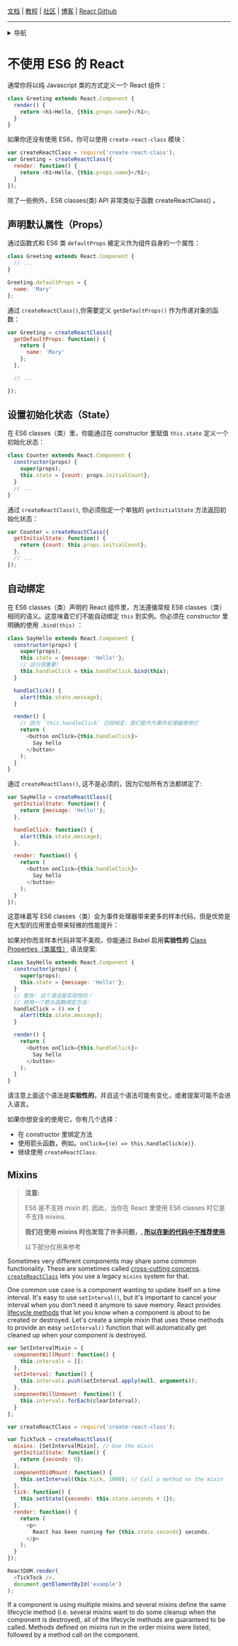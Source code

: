 [文档](/cn/docs/hello-world.md) | [教程](/cn/tutorial/tutorial.md) | [社区](/cn/community/support.md) | [博客](/cn/_posts/2017-04-07-react-v15.5.0.md) | [React Github](https://facebook.github.io/react/)

---
<details>
  <summary>导航</summary>

#### 快速入门

* [安装](/cn/docs/installation.md)
* [Hello World](/cn/docs/hello-world.md)
* [JSX 介绍](/cn/docs/introducing-jsx.md)
* [渲染元素](/cn/docs/rendering-elements.md)
* [组件和Props](/cn/docs/components-and-props.md)
* [State和生命周期](/cn/docs/state-and-lifecycle.md)
* [事件处理](/cn/docs/handling-events.md)
* [条件渲染](/cn/docs/conditional-rendering.md)
* [列表和键](/cn/docs/lists-and-keys.md)
* [表单](/cn/docs/forms.md)
* [状态提升](/cn/docs/lifting-state-up.md)
* [组合 vs 继承](/cn/docs/composition-vs-inheritance.md)
* [用 React 思考](/cn/docs/thinking-in-react.md)

#### 高级教程

* [深入JSX](/cn/docs/jsx-in-depth.md)
* [使用 PropTypes 做类型检查](/cn/docs/typechecking-with-proptypes.md)
* [Refs 和 DOM](/cn/docs/refs-and-the-dom.md)
* [不可控组件](/cn/docs/uncontrolled-components.md)
* [性能优化](/cn/docs/optimizing-performance.md)
* [**`不使用 ES6 的 React`**](/cn/docs/react-without-es6.md)
* [不使用 JSX 的 React](/cn/docs/react-without-jsx.md)
* [一致性比较（Reconciliation）](/cn/docs/reconciliation.md)
* [上下文（Context）](/cn/docs/context.md)
* [Web Components](/cn/docs/web-components.md)
* [高阶组件](/cn/docs/higher-order-components.md)
* [与其它类库集成](/cn/docs/integrating-with-other-libraries.md)

#### 参考

* [React](/cn/docs/react-api.md)
* [React.Component](/cn/docs/react-component.md)
* [ReactDOM](/cn/docs/react-dom.md)
* [ReactDOMServer](/cn/docs/react-dom-server.md)
* [DOM 元素](/cn/docs/dom-elements.md)
* [合成事件（SyntheticEvent）](/cn/docs/events.md)

#### 贡献

* [如何贡献](/cn/contributing/how-to-contribute.md)
* [代码库概述](/cn/contributing/codebase-overview.md)
* [实现说明](/cn/contributing/implementation-notes.md)
* [设计原则](/cn/contributing/design-principles.md)


</details>

# 不使用 ES6 的 React

通常你将以纯 Javascript 类的方式定义一个 React 组件：

```javascript
class Greeting extends React.Component {
  render() {
    return <h1>Hello, {this.props.name}</h1>;
  }
}
```

如果你还没有使用 ES6，你可以使用 `create-react-class` 模块：

```javascript
var createReactClass = require('create-react-class');
var Greeting = createReactClass({
  render: function() {
    return <h1>Hello, {this.props.name}</h1>;
  }
});
```

除了一些例外，ES6 classes(类) API 非常类似于函数 createReactClass() 。

## 声明默认属性（Props）

通过函数式和 ES6 类 `defaultProps` 被定义作为组件自身的一个属性：

```javascript
class Greeting extends React.Component {
  // ...
}

Greeting.defaultProps = {
  name: 'Mary'
};
```

通过 `createReactClass()`,你需要定义 `getDefaultProps()` 作为传递对象的函数：

```javascript
var Greeting = createReactClass({
  getDefaultProps: function() {
    return {
      name: 'Mary'
    };
  },

  // ...

});
```

## 设置初始化状态（State）

在 ES6 classes（类）里，你能通过在 constructor 里赋值 `this.state` 定义一个初始化状态：

```javascript
class Counter extends React.Component {
  constructor(props) {
    super(props);
    this.state = {count: props.initialCount};
  }
  // ...
}
```

通过 `createReactClass()`, 你必须指定一个单独的 `getInitialState` 方法返回初始化状态：

```javascript
var Counter = createReactClass({
  getInitialState: function() {
    return {count: this.props.initialCount};
  },
  // ...
});
```

## 自动绑定

在 ES6 classes（类）声明的 React 组件里，方法遵循常规 ES6 classes（类）相同的语义。这意味着它们不能自动绑定 `this` 到实例。你必须在 constructor  里明确的使用 `.bind(this)` ：

```javascript
class SayHello extends React.Component {
  constructor(props) {
    super(props);
    this.state = {message: 'Hello!'};
    // 这行很重要!
    this.handleClick = this.handleClick.bind(this);
  }

  handleClick() {
    alert(this.state.message);
  }

  render() {
    // 因为 `this.handleClick` 已经绑定，我们能作为事件处理器使用它
    return (
      <button onClick={this.handleClick}>
        Say hello
      </button>
    );
  }
}
```

通过 `createReactClass()`, 这不是必须的，因为它给所有方法都绑定了:

```javascript
var SayHello = createReactClass({
  getInitialState: function() {
    return {message: 'Hello!'};
  },

  handleClick: function() {
    alert(this.state.message);
  },

  render: function() {
    return (
      <button onClick={this.handleClick}>
        Say hello
      </button>
    );
  }
});
```

这意味着写 ES6 classes（类）会为事件处理器带来更多的样本代码，但是优势是在大型的应用里会带来轻微的性能提升：

如果对你而言样本代码非常不美观，你能通过 Babel 启用**实验性的** [Class Properties（类属性）](https://babeljs.io/docs/plugins/transform-class-properties/) 语法提案:

```javascript
class SayHello extends React.Component {
  constructor(props) {
    super(props);
    this.state = {message: 'Hello!'};
  }
  // 警告: 这个语法是实验性的！
  // 使用一个箭头函数绑定方法:
  handleClick = () => {
    alert(this.state.message);
  }

  render() {
    return (
      <button onClick={this.handleClick}>
        Say hello
      </button>
    );
  }
}
```

请注意上面这个语法是**实验性的**，并且这个语法可能有变化，或者提案可能不会进入语言。

如果你想安全的使用它，你有几个选择：

* 在 constructor 里绑定方法
* 使用箭头函数，例如。`onClick={(e) => this.handleClick(e)}`.
* 继续使用 `createReactClass`.

## Mixins

>**注意:**
>
>ES6 是不支持 mixin 的. 因此，当你在 React 里使用 ES6 classes 时它是不支持 mixins.
>
>**我们在使用 mixins 时也发现了许多问题，, [所以在新的代码中不推荐使用](/cn/blog/2016/07/13/mixins-considered-harmful.md).**
>
>以下部分仅用来参考

Sometimes very different components may share some common functionality. These are sometimes called [cross-cutting concerns](https://en.wikipedia.org/wiki/Cross-cutting_concern). [`createReactClass`](/cn/docs/top-level-api.md#react.createclass) lets you use a legacy `mixins` system for that.

One common use case is a component wanting to update itself on a time interval. It's easy to use `setInterval()`, but it's important to cancel your interval when you don't need it anymore to save memory. React provides [lifecycle methods](/cn/docs/working-with-the-browser.md#component-lifecycle) that let you know when a component is about to be created or destroyed. Let's create a simple mixin that uses these methods to provide an easy `setInterval()` function that will automatically get cleaned up when your component is destroyed.

```javascript
var SetIntervalMixin = {
  componentWillMount: function() {
    this.intervals = [];
  },
  setInterval: function() {
    this.intervals.push(setInterval.apply(null, arguments));
  },
  componentWillUnmount: function() {
    this.intervals.forEach(clearInterval);
  }
};

var createReactClass = require('create-react-class');

var TickTock = createReactClass({
  mixins: [SetIntervalMixin], // Use the mixin
  getInitialState: function() {
    return {seconds: 0};
  },
  componentDidMount: function() {
    this.setInterval(this.tick, 1000); // Call a method on the mixin
  },
  tick: function() {
    this.setState({seconds: this.state.seconds + 1});
  },
  render: function() {
    return (
      <p>
        React has been running for {this.state.seconds} seconds.
      </p>
    );
  }
});

ReactDOM.render(
  <TickTock />,
  document.getElementById('example')
);
```

If a component is using multiple mixins and several mixins define the same lifecycle method (i.e. several mixins want to do some cleanup when the component is destroyed), all of the lifecycle methods are guaranteed to be called. Methods defined on mixins run in the order mixins were listed, followed by a method call on the component.
